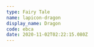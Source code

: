 ```yaml
---
type: Fairy Tale
name: lapicon-dragon
display_name: Dragon
code: ebca
date: 2020-11-02T02:22:15.080Z
---
```

